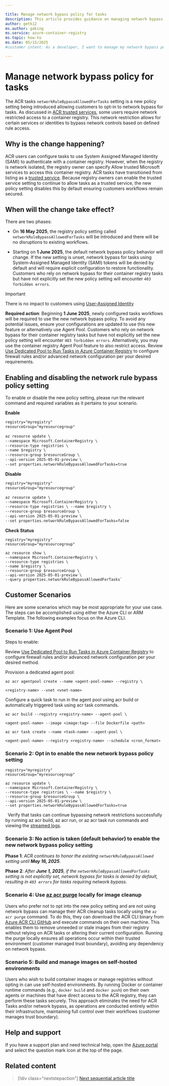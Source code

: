 ```yaml
---

title: Manage network bypass policy for tasks
description: This article provides guidance on managing network bypass policy for ACR tasks.
author: getk12
ms.author: gaking
ms.service: azure-container-registry
ms.topic: how-to 
ms.date: 05/15/2025
#customer intent: As a developer, I want to manage my network bypass policy for task so that I can control security parameters for ACR tasks.

---
```


# Manage network bypass policy for tasks

The ACR tasks `networkRuleBypassAllowedForTasks` setting is a new policy setting being introduced allowing customers to opt-in to network bypass for tasks. As discussed in [ACR trusted services](~/articles/container-registry/allow-access-trusted-services.md), some users require network restricted access to a container registry. This network restriction allows for certain services or identities to bypass network controls based on defined rule access.

## Why is the change happening?

ACR users can configure tasks to use System Assigned Managed Identity (SAMI) to authenticate with a container registry. However, when the registry is network isolated, the registry owner can specify Allow trusted Microsoft services to access this container registry. ACR tasks have transitioned from listing as a [trusted service](~/articles/container-registry/allow-access-trusted-services.md). Because registry owners can enable the trusted service setting to continue to allow tasks as a trusted service, the new policy setting disables this by default ensuring customers workflows remain secured.  

## When will the change take effect?

There are two phases:

* On **16 May 2025**, the registry policy setting called `networkRuleBypassAllowedForTasks` will be introduced and there will be no disruptions to existing workflows.

* Starting on **1 June 2025**, the default network bypass policy behavior will change. If the new setting is unset, network bypass for tasks using System-Assigned Managed Identity (SAMI) tokens will be denied by default and will require explicit configuration to restore functionality. Customers who rely on network bypass for their container registry tasks but have not explicitly set the new policy setting will encounter `403 forbidden errors`.

> [!IMPORTANT]
> There is no impact to customers using [User-Assigned Identity](~/articles/container-registry/container-registry-tasks-authentication-managed-identity.md)

**Required action**: Beginning **1 June 2025**, newly configured tasks workflows will be required to use the new network bypass policy. To avoid any potential issues, ensure your configurations are updated to use this new feature or alternatively use Agent Pool. Customers who rely on network bypass for their container registry tasks but have not explicitly set the new policy setting will encounter `403 forbidden errors`. Alternatively, you may use the container registry Agent Pool feature to also restrict access. Review [Use Dedicated Pool to Run Tasks in Azure Container Registry](~/articles/container-registry/tasks-agent-pools.md) to configure firewall rules and/or advanced network configuration per your desired requirements.

## Enabling and disabling the network rule bypass policy setting

To enable or disable the new policy setting, please run the relevant command and required variables as it pertains to your scenario.

**Enable**

```md
registry="myregistry"
resourceGroup="myresourcegroup"  
 
az resource update \
--namespace Microsoft.ContainerRegistry \
--resource-type registries \
--name $registry \
--resource-group $resourceGroup \
--api-version 2025-05-01-preview \
--set properties.networkRuleBypassAllowedForTasks=true
```

**Disable**


```md
registry="myregistry"
resourceGroup="myresourcegroup"
 
az resource update \
--namespace Microsoft.ContainerRegistry \
--resource-type registries \ --name $registry \
--resource-group $resourceGroup \
--api-version 2025-05-01-preview \
--set properties.networkRuleBypassAllowedForTasks=false
```


**Check Status**


```azurecli
registry="myregistry"
resourceGroup="myresourcegroup"  

az resource show \  
--namespace Microsoft.ContainerRegistry \  
--resource-type registries \  
--name $registry \  
--resource-group $resourceGroup \  
--api-version 2025-05-01-preview \  
--query properties.networkRuleBypassAllowedForTasks`
```


## Customer Scenarios

Here are some scenarios which may be most appropriate for your use case. The steps can be accomplished using either the Azure CLI or ARM Template. The following examples focus on the Azure CLI.  

### Scenario 1: Use Agent Pool

Steps to enable:

Review [Use Dedicated Pool to Run Tasks in Azure Container Registry](~/articles/container-registry/tasks-agent-pools.md) to configure firewall rules and/or advanced network configuration per your desired method.  

Provision a dedicated agent pool:

```azurecli
az acr agentpool create --name <agent-pool-name> --registry \

<registry-name> --vnet <vnet-name>
```

Configure a quick task to run in the agent pool using acr build or automatically triggered task using acr task commands.


```azurecli
az acr build --registry <registry-name> --agent-pool \

<agent-pool-name> --image <image:tag> --file Dockerfile <path>
```



```azurecli
az acr task create --name <task-name> --agent-pool \

<agent-pool-name> --registry <registry-name> --schedule <cron_format>
```

### Scenario 2: Opt in to enable the new network bypass policy setting

```azurecli
registry="myregistry"
resourceGroup="myresourcegroup"  

az resource update \
--namespace Microsoft.ContainerRegistry \
--resource-type registries \ --name $registry \
--resource-group $resourceGroup \
--api-version 2025-05-01-preview \
--set properties.networkRuleBypassAllowedForTasks=true
```
 
Verify that tasks can continue bypassing network restrictions successfully by running az acr build, az acr run, or az acr task run commands and viewing the [streamed logs](~/articles/container-registry/container-registry-tasks-logs.md).


### Scenario 3: No action is taken (default behavior) to enable the new network bypass policy setting

**Phase 1**: _ACR continues to honor the existing `networkRuleBypassAllowed` setting until **May 16, 2025**._

**Phase 2**: _After **June 1, 2025**, if the `networkRuleBypassAllowedForTasks` setting is not explicitly set, network bypass for tasks is denied by default, resulting in `403 errors` for tasks requiring network bypass._


### Scenario 4: Use [az acr purge](~/articles/container-registry/container-registry-auto-purge.md) locally for image cleanup

Users who prefer not to opt into the new policy setting and are not using network bypass can manage their ACR cleanup tasks locally using the `az acr purge` command. To do this, they can download the ACR CLI binary from [Azure ACR CLI GitHub](https://github.com/azure/acr-cli) and execute commands on their own machine. This enables them to remove unneeded or stale images from their registry without relying on ACR tasks or altering their current configuration. Running the purge locally ensures all operations occur within their trusted environment (customer managed trust boundary), avoiding any dependency on network bypass.


### Scenario 5: Build and manage images on self-hosted environments

Users who wish to build container images or manage registries without opting in can use self-hosted environments. By running Docker or container runtime commands (e.g., `docker build` and `docker push`) on their own agents or machines that have direct access to the ACR registry, they can perform these tasks securely. This approach eliminates the need for ACR Tasks and/or network bypass, as operations are conducted entirely within their infrastructure, maintaining full control over their workflows (customer manages trust boundary).


## Help and support

If you have a support plan and need technical help, open the ⁠[Azure portal](https://portal.azure.com/#blade/Microsoft_Azure_Support/HelpAndSupportBlade/overview) and select the question mark icon at the top of the page.


## Related content

> [!div class="nextstepaction"]
> [Next sequential article title](~/articles/container-registry/tasks-agent-pools.md)
